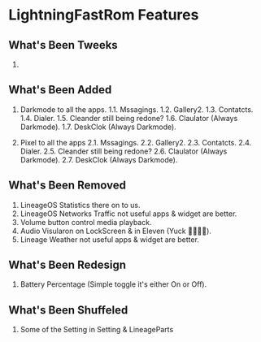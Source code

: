 LightningFastRom Features
=========================

What's Been Tweeks
-------------------------
1.

What's Been Added
-------------------------
1. Darkmode to all the apps.
	1.1. Mssagings.
	1.2. Gallery2.
	1.3. Contatcts.
	1.4. Dialer.
	1.5. Cleander still being redone?
	1.6. Claulator (Always Darkmode).
	1.7. DeskClok (Always Darkmode).

2. Pixel to all the apps
	2.1. Mssagings.
	2.2. Gallery2.
	2.3. Contatcts.
	2.4. Dialer.
	2.5. Cleander still being redone?
	2.6. Claulator (Always Darkmode).
	2.7. DeskClok (Always Darkmode).

What's Been Removed
-------------------------
1. LineageOS Statistics there on to us.
2. LineageOS Networks Traffic not useful apps & widget are better.
3. Volume button control media playback.
4. Audio Visularon on LockScreen & in Eleven (Yuck 🤮🤮🤮🤮).
5. Lineage Weather not useful apps & widget are better.

What's Been Redesign
-------------------------
1. Battery Percentage (Simple toggle it's either On or Off).

What's Been Shuffeled
-------------------------
1. Some of the Setting in Setting & LineageParts
